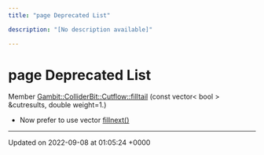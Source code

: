 ```yaml
---
title: "page Deprecated List"

description: "[No description available]"

---
```


# page Deprecated List






Member [Gambit::ColliderBit::Cutflow::filltail](/documentation/code/classes/structgambit_1_1colliderbit_1_1cutflow/)  (const vector< bool > &cutresults, double weight=1.)

* Now prefer to use vector [fillnext()](/documentation/code/classes/structgambit_1_1colliderbit_1_1cutflow/)

-------------------------------

Updated on 2022-09-08 at 01:05:24 +0000
